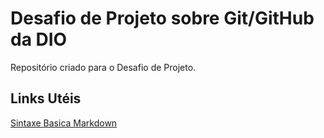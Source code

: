 # Desafio de Projeto sobre Git/GitHub da DIO
Repositório criado para o Desafio de Projeto.

## Links Utéis

[Sintaxe Basica Markdown](https://www.markdownguide.org/basic-syntax)
